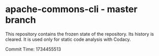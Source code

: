 # apache-commons-cli - master branch

This repository contains the frozen state of the repository.
Its history is cleared. It is used only for static code
analysis with Codacy.

Commit Time: 1734455513